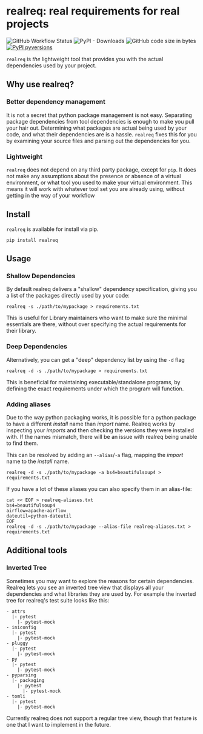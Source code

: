 # realreq: real requirements for real projects

![GitHub Workflow Status](https://img.shields.io/github/workflow/status/calder-ty/realreq/test?style=plastic) ![PyPI - Downloads](https://img.shields.io/pypi/dm/realreq?style=plastic) ![GitHub code size in bytes](https://img.shields.io/github/languages/code-size/calder-ty/realreq?style=plastic)[![PyPI pyversions](https://img.shields.io/pypi/pyversions/realreq.svg)](https://pypi.python.org/pypi/realreq/)

`realreq` is _the_ lightweight tool that provides you with the actual
dependencies used by your project.

## Why use realreq?

### Better dependency management

It is not a secret that python package management is not easy.
Separating package dependencies from tool dependencies is enough to make you pull
your hair out. Determining what packages are actual being used by your code, and
what their dependencies are is a hassle. `realreq` fixes this for you by
examining your source files and parsing out the dependencies for you.

### Lightweight

`realreq` does not depend on any third party package, except for `pip`. It
does not make any assumptions about the presence or absence of a virtual
environment, or what tool you used to make your virtual environment. This
means it will work with whatever tool set you are already using, without
getting in the way of your workflow

## Install

`realreq` is available for install via pip.

`pip install realreq`

## Usage

### Shallow Dependencies
By default realreq delivers a "shallow" dependency specification, giving you a list of the packages
directly used by your code:

```
realreq -s ./path/to/mypackage > requirements.txt
```

This is useful for Library maintainers who want to make sure the minimal essentials are there,
without over specifying the actual requirements for their library.

### Deep Dependencies
Alternatively, you can get a "deep" dependency list by using the `-d` flag

```
realreq -d -s ./path/to/mypackage > requirements.txt
```

This is beneficial for maintaining executable/standalone programs, by defining the exact requirements under which
the program will function.

### Adding aliases

Due to the way python packaging works, it is possible for a python package to have a different _install_
name than _import_ name. Realreq works by inspecting your _imports_ and then checking the versions
they were installed with. If the names mismatch, there will be an issue with realreq being unable to
find them.

This can be resolved by adding an `--alias`/`-a` flag, mapping the _import_ name to the _install_ name.


```
realreq -d -s ./path/to/mypackage -a bs4=beautifulsoup4 > requirements.txt
```

If you have a lot of these aliases you can also specify them in an alias-file:

```
cat << EOF > realreq-aliases.txt
bs4=beautifulsoup4
airflow=apache-airflow
dateutil=python-dateutil
EOF
realreq -d -s ./path/to/mypackage --alias-file realreq-aliases.txt > requirements.txt
```

## Additional tools

### Inverted Tree

Sometimes you may want to explore the reasons for certain dependencies. Realreq lets you see an
inverted tree view that displays all your dependencies and what libraries they are used by. For
example the inverted tree for realreq's test suite looks like this:

```
- attrs
  |- pytest
    |- pytest-mock
- iniconfig
  |- pytest
    |- pytest-mock
- pluggy
  |- pytest
    |- pytest-mock
- py
  |- pytest
    |- pytest-mock
- pyparsing
  |- packaging
    |- pytest
      |- pytest-mock
- tomli
  |- pytest
    |- pytest-mock
```

Currently realreq does not support a regular tree view, though that feature is one that I want to
implement in the future.
